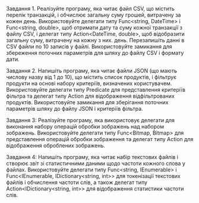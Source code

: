 Завдання 1. Реалізуйте програму, яка читає файл CSV, що містить перелік транзакцій, і обчислює загальну суму грошей, витрачену за кожен день. Використовуйте делегати типу Func<string, DateTime> і Func<string, double>, щоб отримати дату та суму кожної транзакції з файлу CSV, і делегат типу Action<DateTime, double>, щоб відобразити загальну суму, витрачену на кожну з них. день. Перезапишіть данні в CSV файли по 10 записів у файлі. Використовуйте замикання для збереження поточних параметрів для шляху до файлу CSV і формату дати.

Завдання 2. Напишіть програму, яка читає файли JSON (що мають числову назву від 1 до 10), що містить список продуктів, і фільтрує продукти на основі набору критеріїв, визначених користувачем. Використовуйте делегати типу Predicate<Product> для представлення критеріїв фільтра та делегат типу Action<Product> для відображення відфільтрованих продуктів. Використовуйте замикання для зберігання поточних параметрів шляху до файлу JSON і критеріїв фільтра.

Завдання 3: Реалізуйте програму, яка використовує делегати для виконання набору операцій обробки зображень над набором зображень. Використовуйте делегати типу Func<Bitmap, Bitmap> для представлення операцій обробки зображення та делегат типу Action<Bitmap> для відображення оброблених зображень. 

Завдання 4: Напишіть програму, яка читає набір текстових файлів і створює звіт зі статистичними даними щодо частоти кожного слова у файлах. Використовуйте делегати типу Func<string, IEnumerable<string>> і Func<IEnumerable<string>, IDictionary<string, int>> для токенізації текстових файлів і обчислення частоти слів, а також делегат типу Action<IDictionary<string, int>> для відображення статистики частоти слів.
